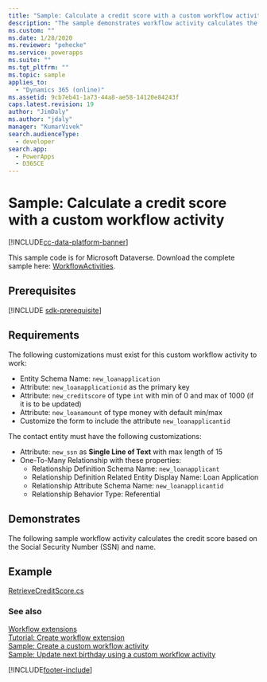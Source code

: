 ```yaml
---
title: "Sample: Calculate a credit score with a custom workflow activity (Microsoft Dataverse) | Microsoft Docs"
description: "The sample demonstrates workflow activity calculates the credit score based on the Social Security Number (SSN) and name."
ms.custom: ""
ms.date: 1/28/2020
ms.reviewer: "pehecke"
ms.service: powerapps
ms.suite: ""
ms.tgt_pltfrm: ""
ms.topic: sample
applies_to: 
  - "Dynamics 365 (online)"
ms.assetid: 9cb7eb41-1a73-44a8-ae58-14120e84243f
caps.latest.revision: 19
author: "JimDaly"
ms.author: "jdaly"
manager: "KumarVivek"
search.audienceType: 
  - developer
search.app: 
  - PowerApps
  - D365CE
---
```

# Sample: Calculate a credit score with a custom workflow activity

[!INCLUDE[cc-data-platform-banner](../../../includes/cc-data-platform-banner.md)]

This sample code is for Microsoft Dataverse. Download the complete sample here: [WorkflowActivities](https://github.com/microsoft/PowerApps-Samples/tree/master/cds/orgsvc/C%23/WorkflowActivities).

## Prerequisites

[!INCLUDE [sdk-prerequisite](../../../includes/sdk-prerequisite.md)]
  
## Requirements

The following customizations must exist for this custom workflow activity to work:  

-   Entity Schema Name: `new_loanapplication`  
-   Attribute: `new_loanapplicationid` as the primary key  
-   Attribute: `new_creditscore` of type `int` with min of 0 and max of 1000 (if it is to be updated)  
-   Attribute: `new_loanamount` of type money with default min/max  
-   Customize the form to include the attribute `new_loanapplicantid`  
  
The contact entity must have the following customizations:  
  
-   Attribute: `new_ssn` as **Single Line of Text** with max length of 15  
-   One-To-Many Relationship with these properties:  
    -   Relationship Definition Schema Name: `new_loanapplicant`  
    -   Relationship Definition Related Entity Display Name: Loan Application  
    -   Relationship Attribute Schema Name: `new_loanapplicantid`  
    -   Relationship Behavior Type: Referential  
  
## Demonstrates

The following sample workflow activity calculates the credit score based on the Social Security Number (SSN) and name.  
  
## Example  

[RetrieveCreditScore.cs](https://github.com/microsoft/PowerApps-Samples/blob/master/cds/orgsvc/C%23/WorkflowActivities/WorkflowActivities/RetrieveCreditScore.cs)

### See also

[Workflow extensions](workflow-extensions.md)<br />
[Tutorial: Create workflow extension](tutorial-create-workflow-extension.md)<br />
[Sample: Create a custom workflow activity](sample-create-custom-workflow-activity.md)<br />
[Sample: Update next birthday using a custom workflow activity](sample-update-next-birthday-using-custom-workflow-activity.md)


[!INCLUDE[footer-include](../../../includes/footer-banner.md)]
